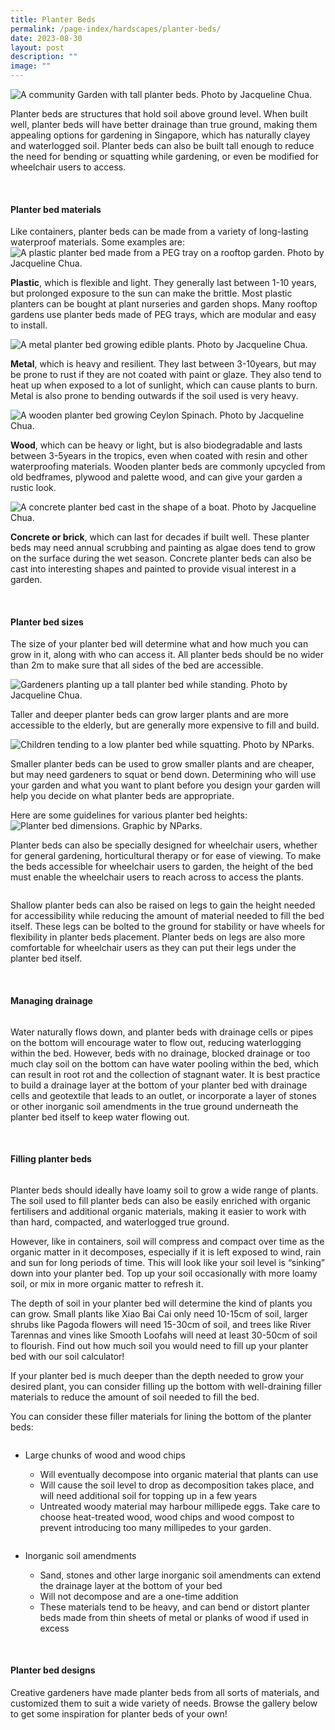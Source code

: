 ```yaml
---
title: Planter Beds
permalink: /page-index/hardscapes/planter-beds/
date: 2023-08-30
layout: post
description: ""
image: ""
---
```

<section>
	<img title="A community Garden with tall planter beds. Photo by Jacqueline Chua." src="/images/Garden%20design/OpenGarden_JacChua.jpg">
<p>Planter beds are structures that hold soil above ground level. When built well, planter beds will have better drainage than true ground, making them appealing options for gardening in Singapore, which has naturally clayey and waterlogged soil. Planter beds can also be built tall enough to reduce the need for bending or squatting while gardening, or even be modified for wheelchair users to access.</p> 
</section>
<br>
<section>
<h4>Planter bed materials</h4>
<p>Like containers, planter beds can be made from a variety of long-lasting waterproof materials. Some examples are:
<img title="A plastic planter bed made from a PEG tray on a rooftop garden. Photo by Jacqueline Chua." src="/images/Garden%20design/BishanEastZone6_JacChua%20(2).jpg">
</p><p><b>Plastic</b>, which is flexible and light. They generally last between 1-10 years, but prolonged exposure to the sun can make the brittle. Most plastic planters can be bought at plant nurseries and garden shops. Many rooftop gardens use planter beds made of PEG trays, which are modular and easy to install.</p> 
<img title="A metal planter bed growing edible plants. Photo by Jacqueline Chua." src="/images/Hardscapes/PlanterBed%20(25).jpg">
<p><b>Metal</b>, which is heavy and resilient. They last between 3-10years, but may be prone to rust if they are not coated with paint or glaze. They also tend to heat up when exposed to a lot of sunlight, which can cause plants to burn. Metal is also prone to bending outwards if the soil used is very heavy.</p> 
<img title="A wooden planter bed growing Ceylon Spinach. Photo by Jacqueline Chua." src="/images/Hardscapes/PlanterBed%20(23).jpg">
<p><b>Wood</b>, which can be heavy or light, but is also biodegradable and lasts between 3-5years in the tropics, even when coated with resin and other waterproofing materials. Wooden planter beds are commonly upcycled from old bedframes, plywood and palette wood, and can give your garden a rustic look. </p>
<img title="A concrete planter bed cast in the shape of a boat. Photo by Jacqueline Chua." src="/images/Hardscapes/PlanterBed%20(13).jpg">
<p><b>Concrete or brick</b>, which can last for decades if built well. These planter beds may need annual scrubbing and painting as algae does tend to grow on the surface during the wet season. Concrete planter beds can also be cast into interesting shapes and painted to provide visual interest in a garden.</p> 
</section>
<br>
<section>
<h4>Planter bed sizes</h4>
<p>The size of your planter bed will determine what and how much you can grow in it, along with who can access it. All planter beds should be no wider than 2m to make sure that all sides of the bed are accessible.</p>
<img title="Gardeners planting up a tall planter bed while standing. Photo by Jacqueline Chua." src="/images/Gardeners/Planting%20(5).jpg">
<p>Taller and deeper planter beds can grow larger plants and are more accessible to the elderly, but are generally more expensive to fill and build.</p>
<img title="Children tending to a low planter bed while squatting. Photo by NParks." src="/images/Gardeners/Kids%20(5).jpg">
<p>Smaller planter beds can be used to grow smaller plants and are cheaper, but may need gardeners to squat or bend down. Determining who will use your garden and what you want to plant before you design your garden will help you decide on what planter beds are appropriate.</p>
<p>Here are some guidelines for various planter bed heights:
<img title="Planter bed dimensions. Graphic by NParks." src="/images/picture1.png"> 
</p><p>Planter beds can also be specially designed for wheelchair users, whether for general gardening, horticultural therapy or for ease of viewing. To make the beds accessible for wheelchair users to garden, the height of the bed must enable the wheelchair users to reach across to access the plants.</p> 
<img title="" src=""> 
<p>Shallow planter beds can also be raised on legs to gain the height needed for accessibility while reducing the amount of material needed to fill the bed itself. These legs can be bolted to the ground for stability or have wheels for flexibility in planter beds placement. Planter beds on legs are also more comfortable for wheelchair users as they can put their legs under the planter bed itself.</p> 
</section>
<br>
<section>
<h4>Managing drainage</h4>
<img title="" src=""> 
<p>Water naturally flows down, and planter beds with drainage cells or pipes on the bottom will encourage water to flow out, reducing waterlogging within the bed. However, beds with no drainage, blocked drainage or too much clay soil on the bottom can have water pooling within the bed, which can result in root rot and the collection of stagnant water.  It is best practice to build a drainage layer at the bottom of your planter bed with drainage cells and geotextile that leads to an outlet, or incorporate a layer of stones or other inorganic soil amendments in the true ground underneath the planter bed itself to keep water flowing out.</p> 
</section>
<br>
<section>
<h4>Filling planter beds</h4>
<img title="" src=""> 
<p>Planter beds should ideally have loamy soil to grow a wide range of plants. The soil used to fill planter beds can also be easily enriched with organic fertilisers and additional organic materials, making it easier to work with than hard, compacted, and waterlogged true ground.</p> 
<p>However, like in containers, soil will compress and compact over time as the organic matter in it decomposes, especially if it is left exposed to wind, rain and sun for long periods of time. This will look like your soil level is “sinking” down into your planter bed. Top up your soil occasionally with more loamy soil, or mix in more organic matter to refresh it.</p> 
<p>The depth of soil in your planter bed will determine the kind of plants you can grow. Small plants like Xiao Bai Cai only need 10-15cm of soil, larger shrubs like Pagoda flowers will need 15-30cm of soil, and trees like River Tarennas and vines like Smooth Loofahs will need at least 30-50cm of soil to flourish. Find out how much soil you would need to fill up your planter bed with our soil calculator!</p> 
<p>If your planter bed is much deeper than the depth needed to grow your desired plant, you can consider filling up the bottom with well-draining filler materials to reduce the amount of soil needed to fill the bed.</p>
<p>You can consider these filler materials for lining the bottom of the planter beds:</p>
<img title="" src=""> 
<ul>
<li>Large chunks of wood and wood chips</li>
	<ul>
	<li>Will eventually decompose into organic material that plants can use</li>
	<li>Will cause the soil level to drop as decomposition takes place, and will need additional soil for topping up in a few years</li>
	<li>Untreated woody material may harbour millipede eggs. Take care to choose heat-treated wood, wood chips and wood compost to prevent introducing too many millipedes to your garden.</li>
	</ul>
</ul>
<img title="" src=""> 
<ul>
<li>Inorganic soil amendments</li>
	<ul>
	<li>Sand, stones and other large inorganic soil amendments can extend the drainage layer at the bottom of your bed</li>
	<li>Will not decompose and are a one-time addition</li>
	<li>These materials tend to be heavy, and can bend or distort planter beds made from thin sheets of metal or planks of wood if used in excess</li>
	</ul>
</ul>
</section>
<br>
<section>
<h4>Planter bed designs</h4>
<p>Creative gardeners have made planter beds from all sorts of materials, and customized them to suit a wide variety of needs. Browse the gallery below to get some inspiration for planter beds of your own!</p> 
<img title="" src=""> 
<img title="" src=""> 
<img title="" src=""> 
<img title="" src=""> 
<img title="" src=""> </section>